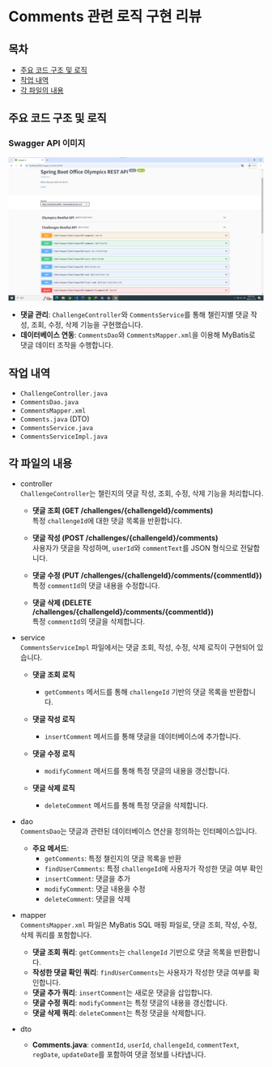 # Comments 관련 로직 구현 리뷰

## 목차
- [주요 코드 구조 및 로직](#주요-코드-구조-및-로직)
- [작업 내역](#작업-내역)
- [각 파일의 내용](#각-파일의-내용)

## 주요 코드 구조 및 로직

### Swagger API 이미지

![be_challenges.png](../media/backend/be_challenges.png)

- **댓글 관리**: `ChallengeController`와 `CommentsService`를 통해 챌린지별 댓글 작성, 조회, 수정, 삭제 기능을 구현했습니다.
- **데이터베이스 연동**: `CommentsDao`와 `CommentsMapper.xml`을 이용해 MyBatis로 댓글 데이터 조작을 수행합니다.

## 작업 내역

- `ChallengeController.java`
- `CommentsDao.java`
- `CommentsMapper.xml`
- `Comments.java` (DTO)
- `CommentsService.java`
- `CommentsServiceImpl.java`

## 각 파일의 내용

- controller    
    `ChallengeController`는 챌린지의 댓글 작성, 조회, 수정, 삭제 기능을 처리합니다.

    - **댓글 조회 (GET /challenges/{challengeId}/comments)**  
        특정 `challengeId`에 대한 댓글 목록을 반환합니다.

    - **댓글 작성 (POST /challenges/{challengeId}/comments)**  
        사용자가 댓글을 작성하며, `userId`와 `commentText`를 JSON 형식으로 전달합니다.

    - **댓글 수정 (PUT /challenges/{challengeId}/comments/{commentId})**  
        특정 `commentId`의 댓글 내용을 수정합니다.

    - **댓글 삭제 (DELETE /challenges/{challengeId}/comments/{commentId})**  
        특정 `commentId`의 댓글을 삭제합니다.

- service   
    `CommentsServiceImpl` 파일에서는 댓글 조회, 작성, 수정, 삭제 로직이 구현되어 있습니다.

    - **댓글 조회 로직**  
        - `getComments` 메서드를 통해 `challengeId` 기반의 댓글 목록을 반환합니다.

    - **댓글 작성 로직**  
        - `insertComment` 메서드를 통해 댓글을 데이터베이스에 추가합니다.

    - **댓글 수정 로직**  
        - `modifyComment` 메서드를 통해 특정 댓글의 내용을 갱신합니다.

    - **댓글 삭제 로직**  
        - `deleteComment` 메서드를 통해 특정 댓글을 삭제합니다.

- dao   
    `CommentsDao`는 댓글과 관련된 데이터베이스 연산을 정의하는 인터페이스입니다.

    - **주요 메서드**:
        - `getComments`: 특정 챌린지의 댓글 목록을 반환
        - `findUserComments`: 특정 `challengeId`에 사용자가 작성한 댓글 여부 확인
        - `insertComment`: 댓글을 추가
        - `modifyComment`: 댓글 내용을 수정
        - `deleteComment`: 댓글을 삭제

- mapper   
    `CommentsMapper.xml` 파일은 MyBatis SQL 매핑 파일로, 댓글 조회, 작성, 수정, 삭제 쿼리를 포함합니다.

    - **댓글 조회 쿼리**: `getComments`는 `challengeId` 기반으로 댓글 목록을 반환합니다.
    - **작성한 댓글 확인 쿼리**: `findUserComments`는 사용자가 작성한 댓글 여부를 확인합니다.
    - **댓글 추가 쿼리**: `insertComment`는 새로운 댓글을 삽입합니다.
    - **댓글 수정 쿼리**: `modifyComment`는 특정 댓글의 내용을 갱신합니다.
    - **댓글 삭제 쿼리**: `deleteComment`는 특정 댓글을 삭제합니다.

- dto   
    - **Comments.java**: `commentId`, `userId`, `challengeId`, `commentText`, `regDate`, `updateDate`를 포함하여 댓글 정보를 나타냅니다.
